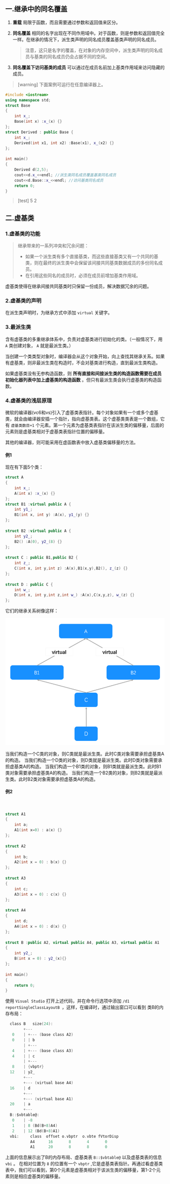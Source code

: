 ## 一.继承中的同名覆盖
1.	**重载** 局限于函数，而且需要通过参数和返回值来区分。
2.	**同名覆盖** 相同的名字出现在不同作用域中。对于函数，则是参数和返回值完全一样。在继承的情况下，派生类声明的同名成员覆盖基类声明的同名成员。
	
	>注意，这只是名字的覆盖，在对象的内存空间中，派生类声明的同名成员与基类的同名成员仍会占据不同的空间。
3.	**同名覆盖下访问基类的成员** 可以通过在成员名前加上基类作用域来访问隐藏的成员。

>[warning] 下面案例可运行在任意编译器上。
```c++
#include <iostream>
using namespace std;
struct Base
{
	int x_;
	Base(int x) :x_(x) {}
};
struct Derived : public Base {
	int x_;
	Derived(int x1, int x2) :Base(x1), x_(x2) {}
};

int main()
{
	Derived d(2,5);
	cout<<d.x_<<endl; //派生类同名成员覆盖基类同名成员
	cout<<d.Base::x_<<endl; //访问基类同名成员
	return 0;
}
```

>[test]
>5
>2

## 二.虚基类
### 1.虚基类的功能
>继承带来的一系列冲突和冗余问题：
>+	如果一个派生类有多个直接基类，而这些直接基类又有一个共同的基类，则在最终的派生类中会保留该间接共同基类数据成员的多份同名成员。
>+	在引用这些同名的成员时，必须在成员前增加基类作用域。

虚基类使得在继承间接共同基类时只保留一份成员，解决数据冗余的问题。

### 2.虚基类的声明
在派生类声明时，为继承方式中添加 `virtual` 关键字。

### 3.最派生类
含有虚基类的多重继承体系中，负责对虚基类进行初始化的类。（一般情况下，用 `A` 类创建对象， `A` 就是最派生类。）

当创建一个类类型对象时，编译器会从这个对象开始，向上查找其继承关系。如果有虚基类，则非最派生类在构造时，不会对基类进行构造，直到最派生类构造。

如果虚基类没有无参构造函数，则 **所有直接和间接派生类的构造函数需要在成员初始化器列表中加上虚基类的构造函数** 。但只有最派生类会执行虚基类的构造函数。

### 4.虚基类的浅层原理
微软的编译器(vc6和vs)引入了虚基类表指针。每个对象如果有一个或多个虚基类，就会由编译器安插一个指针，指向虚基类表。这个虚基类类表是一个数组，它有 `虚基类数目+1` 个元素。第一个元素为虚基类表指针在该派生类的偏移量，后面的元素则是虚基类相对于虚基类表指针位置的偏移量。

其他的编译器，则可能采用在虚函数表中放入虚基类偏移量的方法。

#### 例1
现在有下面5个类：
```c++
struct A
{
	int x_;
	A(int x) :x_(x) {}
};
struct B1 :virtual public A {
	int y1_;
	B1(int x, int y) :A(x), y1_(y) {}
};

struct B2 :virtual public A {
	int y2_;
	B2() :A(0), y2_(8) {}
};

struct C : public B1,public B2 {
	int z_;
	C(int x, int y,int z) :A(x),B1(x,y),B2(), z_(z) {}
};

struct D : public C {
	int w_;
	D(int x, int y,int z,int w_) :A(x),C(x,y,z), w_(z) {}
};
```
它们的继承关系树像这样：

![](../../../images/最派生类.png)

当我们构造一个C类的对象，则C类就是最派生类。此时C类对象需要承担虚基类A的构造。
当我们构造一个D类的对象，则D类就是最派生类。此时D类对象需要承担虚基类A的构造。
当我们构造一个B1类的对象，则B1类就是最派生类。此时B1类对象需要承担虚基类A的构造。
当我们构造一个B2类的对象，则B2类就是最派生类。此时B2类对象需要承担虚基类A的构造。

#### 例2
```C++


struct A1
{
    int a;
    A1(int x=0) : a(x) {}
};

struct A2
{
    int b;
    A2(int x = 0) : b(x) {}
};

struct A3
{
    int c;
    A3(int x = 0) : c(x) {}
};

struct A4
{
    int d;
    A4(int x = 0) : d(x) {}
};

struct B :public A2, virtual public A4, public A3, virtual public A1
{
    int y2_;
    B(int x = 0) : y2_(x){}
};

int main()
{
    return 0;
}
```

使用 `Visual Studio` 打开上述代码，并在命令行选项中添加 `/d1 reportSingleClassLayoutB `，这样，在编译时，通过输出窗口可以看到 类B的内存布局：
```c
  class B	size(24):
  		+---
   0	| +--- (base class A2)
   0	| | b
  		| +---
   4	| +--- (base class A3)
   4	| | c
  		| +---
   8	| {vbptr}
  12	| y2_
  		+---
  		+--- (virtual base A4)
  16	| d
  		+---
  		+--- (virtual base A1)
  20	| a
  		+---
  B::$vbtable@:
   0	| -8
   1	| 8 (Bd(B+8)A4)
   2	| 12 (Bd(B+8)A1)
  vbi:	   class  offset o.vbptr  o.vbte fVtorDisp
           A4      16       8       4 		0
           A1      20       8       8 		0
```

上面的信息展示出了B的内存布局、虚基类表 `B::$vbtable@` 以及虚基类表的信息 `vbi` 。
在相对位置为 `8` 的位置有一个 `vbptr` ,它是虚基类表指针。再通过看虚基类表中，我们可以看到，第0个元素是虚基类相对于该派生类的偏移量，第1-2个元素则是相应虚基类的偏移量。


